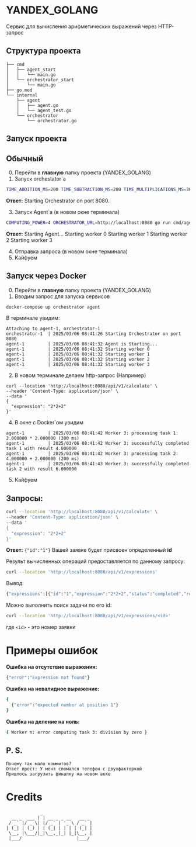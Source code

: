 # YANDEX_GOLANG

Cервис для вычисления арифметических выражений через HTTP-запрос

## Структура проекта

```.
├── cmd
│   ├── agent_start
│   │   └── main.go
│   └── orchestrator_start
│       └── main.go
├── go.mod
└── internal
    ├── agent
    │   ├── agent.go
    │   └── agent_test.go
    └── orchestrator
        └── orchestrator.go
```
## Запуск проекта
## Обычный
0. Перейти в **главную** папку проекта (YANDEX_GOLANG)
1. Запуск orchestator`а

```bash
TIME_ADDITION_MS=200 TIME_SUBTRACTION_MS=200 TIME_MULTIPLICATIONS_MS=300 TIME_DIVISIONS_MS=400 go run cmd/orchestrator_start/main.go
```

**Ответ:**  Starting Orchestrator on port 8080.

3. Запуск Agent`а (в новом окне терминала)

```bash
COMPUTING_POWER=4 ORCHESTRATOR_URL=http://localhost:8080 go run cmd/agent_start/main.go
```

**Ответ:**
Starting Agent...
Starting worker 0
Starting worker 1
Starting worker 2
Starting worker 3

4. Отправка запроса (в новом окне терминала)
5. Кайфуем

## Запуск через Docker

0. Перейти в **главную** папку проекта (YANDEX_GOLANG)
1. Вводим запрос для запуска сервисов
```bash
docker-compose up orchestrator agent
```

В терминале увидим:
```
Attaching to agent-1, orchestrator-1
orchestrator-1  | 2025/03/06 08:41:26 Starting Orchestrator on port 8080
agent-1         | 2025/03/06 08:41:32 Agent is Starting...
agent-1         | 2025/03/06 08:41:32 Starting worker 0
agent-1         | 2025/03/06 08:41:32 Starting worker 1
agent-1         | 2025/03/06 08:41:32 Starting worker 2
agent-1         | 2025/03/06 08:41:32 Starting worker 3
```
2. В новом терминале делаем http-запрос
(Например)
```
curl --location 'http://localhost:8080/api/v1/calculate' \
--header 'Content-Type: application/json' \
--data '
{
  "expression": "2*2+2"
}'
```
4. В окне с Docker`ом увидим
```
agent-1         | 2025/03/06 08:41:42 Worker 3: processing task 1: 2.000000 * 2.000000 (300 ms)
agent-1         | 2025/03/06 08:41:42 Worker 3: successfully completed task 1 with result 4.000000
agent-1         | 2025/03/06 08:41:42 Worker 3: processing task 2: 4.000000 + 2.000000 (200 ms)
agent-1         | 2025/03/06 08:41:43 Worker 3: successfully completed task 2 with result 6.000000
```
5. Кайфуем

## Запросы:

```bash
curl --location 'http://localhost:8080/api/v1/calculate' \
--header 'Content-Type: application/json' \
--data '
{
  "expression": "2*2+2"
}'
```

**Ответ:** 
```{"id":"1"}```
Вашей заявке будет присвоен определенный **id**

Результ вычисленных операций предоставляется по данному запросу:

```bash
curl --location 'http://localhost:8080/api/v1/expressions'
```

Вывод:

```bash
{"expressions":[{"id":"1","expression":"2*2+2","status":"completed","result":6}]}
```

Можно выполнить поиск задачи по его id:

```bash
curl --location 'http://localhost:8080/api/v1/expressions/<id>'
```
где ```<id>``` - это номер заявки

# Примеры ошибок

**Ошибка на отсутствие выражения:**

```bash
{"error":"Expression not found"}
```

**Ошибка на невалидное выражение:**

```bash
{
  {"error":"expected number at position 1"}
}
```

**Ошибка на деление на ноль:**

```bash
{ Worker n: error computing task 3: division by zero }
```

## P. S.
```
Почему так мало коммитов?
Ответ прост: У меня сломался телефон с двухфакторкой 
Пришлось загрузить финалку на новом акке
```
# Credits
```
             _                   
  __ _  ___ | | __ _ _ __   __ _ 
 / _` |/ _ \| |/ _` | '_ \ / _` |
| (_| | (_) | | (_| | | | | (_| |
 \__, |\___/|_|\__,_|_| |_|\__, |
 |___/                     |___/
```
